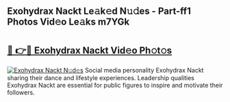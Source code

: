 ## Exohydrax Nackt Le𝚊k𝚎d N𝚞𝚍es - Part-ff1 Photos Vid𝚎o Le𝚊ks m7YGk

# <h2><a href="http://fb3eb4.evod.top/?m=Exohydrax+Nackt">🔗 👉🔴 Exohydrax Nackt Vid𝚎o Ph𝚘t𝚘s</a></h2>

[![Exohydrax Nackt N𝚞d𝚎s](https://i.imgur.com/8V9OHl7.gif)](http://fb3eb4.evod.top/?m=Exohydrax+Nackt)
Social media personality Exohydrax Nackt sharing their dance and lifestyle experiences. Leadership qualities Exohydrax Nackt are essential for public figures to inspire and motivate their followers. 
